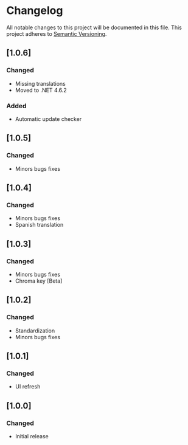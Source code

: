 # Changelog
All notable changes to this project will be documented in this file.
This project adheres to [Semantic Versioning](http://semver.org/).

## [1.0.6]
### Changed
- Missing translations
- Moved to .NET 4.6.2

### Added
- Automatic update checker

## [1.0.5]
### Changed
- Minors bugs fixes

## [1.0.4]
### Changed
- Minors bugs fixes
- Spanish translation

## [1.0.3]
### Changed
- Minors bugs fixes
- Chroma key [Beta]

## [1.0.2]
### Changed
- Standardization
- Minors bugs fixes

## [1.0.1]
### Changed
- UI refresh

## [1.0.0]
### Changed
- Initial release
